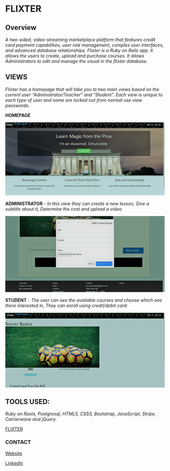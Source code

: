 # FLIXTER

## Overview
*A two-sided, video-streaming marketplace platform that features credit card payment capabilities, user role management, complex user interfaces, and advanced database relationships. Flixter is a Ruby on Rails app. It allows the users to create, upload and purchase courses. It allows Administrators to edit and manage the visual in the flixter database.*

## VIEWS
*Flixter has a homepage that will take you to two main views based on the current user "Administrator/Teacher" and "Student". Each view is unique to each type of user and some are locked out from normal use view passwords.*

**HOMEPAGE**

![](/images/Screenshot1.png)

**ADMINISTRATOR** - *In this view they can create a new lesson, Give a subtitle about it, Determine the cost and upload a video.*

![](/images/Screenshot2.png)

**STUDENT** - *The user can see the available courses and choose which one there interested in, They can enroll using credit/debit card.*

![](/images/Screenshot3.png)

## TOOLS USED: 
*Ruby on Raols, Postgresql, HTML5, CSS3, Bootstrap, JavaScript,
Stripe, Carrierwave and jQuery.*

[FLIXTER](https://flixter-peter-omunyidde.herokuapp.com/)

### CONTACT

[Website](https://omunyidde-p.netlify.com/)

[LinkedIn](https://www.linkedin.com/in/peter-omunyidde/)
